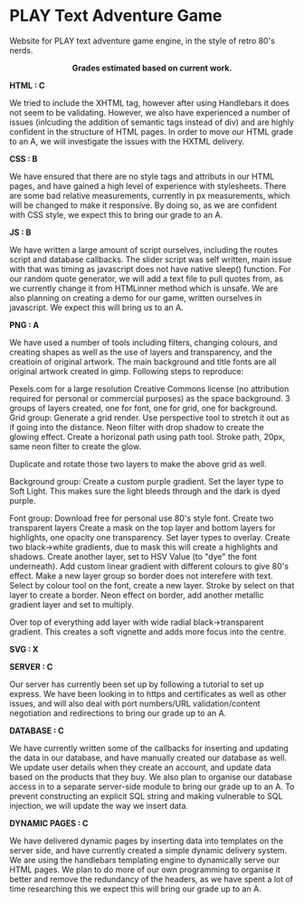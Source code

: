 # PLAY Text Adventure Game

Website for PLAY text adventure game engine, in the style of retro 80's nerds.

<center><b> Grades estimated based on current work. </center></b>

<b> HTML : C </b>

We tried to include the XHTML tag, however after using Handlebars it does not seem to be validating. However, we also have experienced a number of issues (inlcuding the addition of semantic tags instead of div) and are highly confident in the structure of HTML pages. 
     In order to move our HTML grade to an A, we will investigate the issues with the HXTML delivery. 

<b> CSS : B </b> 

We have ensured that there are no style tags and attributs in our HTML pages, and have gained a high level of experience with stylesheets. There are some bad relative measurements, currently in px measurements, which will be changed to make it responsive.  By doing so, as we are confident with CSS style, we expect this to bring our grade to an A. 

<b> JS : B </b>

We have written a large amount of script ourselves, including the routes script and database callbacks. The slider script was self written, main issue with that was timing as javascript does not have native sleep() function. For our random quote generator, we will add a text file to pull quotes from, as we currently change it from HTMLinner method which is unsafe. We are also planning on creating a demo for our game, written ourselves in javascript. We expect this will bring us to an A. 

<b> PNG : A </b>

We have used a number of tools including filters, changing colours, and creating shapes as well as the use of layers and transparency, and the creatioin of original artwork. The main background and title fonts are all original artwork created in gimp. Following steps to reproduce:

Pexels.com for a large resolution Creative Commons license (no attribution required for personal or commercial purposes) as the space background. 3 groups of layers created, one for font, one for grid, one for background.
Grid group:
Generate a grid render.
Use perspective tool to stretch it out as if going into the distance.
Neon filter with drop shadow to create the glowing effect.
Create a horizonal path using path tool. 
Stroke path, 20px, same neon filter to create the glow.

Duplicate and rotate those two layers to make the above grid as well.

Background group:
Create a custom purple gradient.
Set the layer type to Soft Light.
This makes sure the light bleeds through and the dark is dyed purple.

Font group:
Download free for personal use 80's style font.
Create two transparent layers
Create a mask on the top layer and bottom layers for highlights, one opacity one transparency.
Set layer types to overlay.
Create two black->white gradients, due to mask this will create a highlights and shadows. 
Create another layer, set to HSV Value (to "dye" the font underneath).
Add custom linear gradient with different colours to give 80's effect.
Make a new layer group so border does not interefere with text.
Select by colour tool on the font, create a new layer.
Stroke by select on that layer to create a border.
Neon effect on border, add another metallic gradient layer and set to multiply.

Over top of everything add layer with wide radial black->transparent gradient.
This creates a soft vignette and adds more focus into the centre. 

<b> SVG : X </b>

<b> SERVER : C </b>

Our server has currently been set up by following a tutorial to set up express. We have been looking in to https and certificates as well as other issues, and will also deal with port numbers/URL validation/content negotiation and redirections to bring our grade up to an A. 

<b> DATABASE : C </b> 

We have currently written some of the callbacks for inserting and updating the data in our database, and have manually created our database as well. We update user details when they create an account, and update data based on the products that they buy. We also plan to organise our database access in to a separate server-side module to bring our grade up to an A. To prevent constructing an explicit SQL string and making vulnerable to SQL injection, we will update the way we insert data.

<b> DYNAMIC PAGES : C </b>

We have delivered dynamic pages by inserting data into templates on the server side, and have currently created a simple dynamic delivery system. We are using the handlebars templating engine to dynamically serve our HTML pages. We plan to do more of our own programming to organise it better and remove the redundancy of the headers, as we have spent a lot of time researching this we expect this will bring our grade up to an A.
